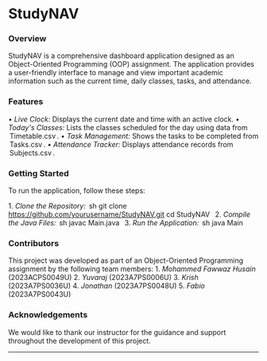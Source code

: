# StudyNAV

### Overview
StudyNAV is a comprehensive dashboard application designed as an Object-Oriented Programming (OOP) assignment. The application provides a user-friendly interface to manage and view important academic information such as the current time, daily classes, tasks, and attendance.

### Features
•⁠  ⁠*Live Clock:* Displays the current date and time with an active clock.
•⁠  ⁠*Today's Classes:* Lists the classes scheduled for the day using data from ⁠ Timetable.csv ⁠.
•⁠  ⁠*Task Management:* Shows the tasks to be completed from ⁠ Tasks.csv ⁠.
•⁠  ⁠*Attendance Tracker:* Displays attendance records from ⁠ Subjects.csv ⁠.

### Getting Started
To run the application, follow these steps:

1.⁠ ⁠*Clone the Repository:*
    ⁠ sh
    git clone https://github.com/yourusername/StudyNAV.git
    cd StudyNAV
     ⁠
2.⁠ ⁠*Compile the Java Files:*
    ⁠ sh
    javac Main.java
     ⁠
3.⁠ ⁠*Run the Application:*
    ⁠ sh
    java Main
     ⁠

### Contributors
This project was developed as part of an Object-Oriented Programming assignment by the following team members:
1.⁠ ⁠*Mohammed Fawwaz Husain* (2023ACPS0049U)
2.⁠ ⁠*Yuvaraj* (2023A7PS0006U)
3.⁠ ⁠*Krish* (2023A7PS0036U)
4.⁠ ⁠*Jonathan* (2023A7PS0048U)
5.⁠ ⁠*Fabio* (2023A7PS0043U)


### Acknowledgements
We would like to thank our instructor for the guidance and support throughout the development of this project.

---


